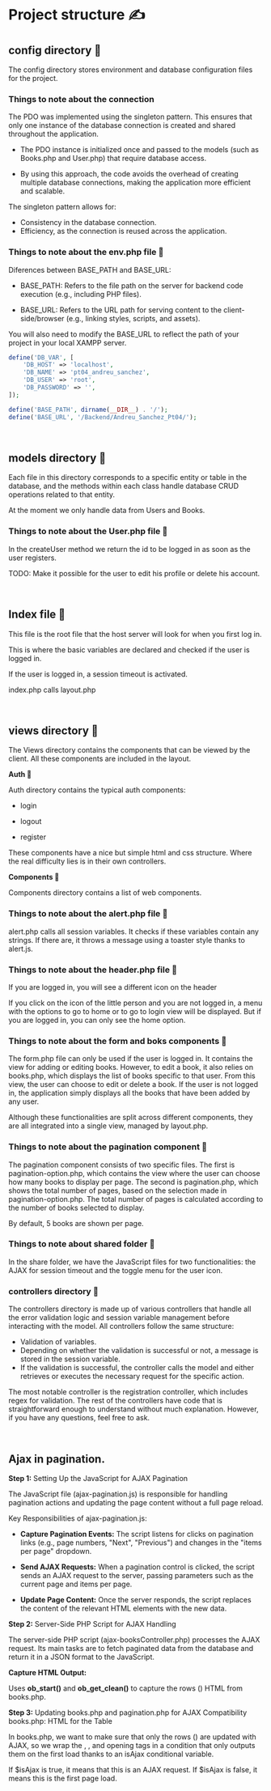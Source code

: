 # Project structure ✍️

## config directory 📂

The config directory stores environment and database configuration files for the project.

### Things to note about the connection

The PDO was implemented using the singleton pattern. This ensures that only one instance of the database connection is created and shared throughout the application.

- The PDO instance is initialized once and passed to the models (such as Books.php and User.php) that require database access.

- By using this approach, the code avoids the overhead of creating multiple database connections, making the application more efficient and scalable.

The singleton pattern allows for:

- Consistency in the database connection.
- Efficiency, as the connection is reused across the application.

### Things to note about the env.php file 🐘

Diferences between BASE_PATH and BASE_URL:

- BASE_PATH: Refers to the file path on the server for backend code execution (e.g., including PHP files).

- BASE_URL: Refers to the URL path for serving content to the client-side/browser (e.g., linking styles, scripts, and assets).

You will also need to modify the BASE_URL to reflect the path of your project in your local XAMPP server.

```php
define('DB_VAR', [
    'DB_HOST' => 'localhost',
    'DB_NAME' => 'pt04_andreu_sanchez',
    'DB_USER' => 'root',
    'DB_PASSWORD' => '',
]);

define('BASE_PATH', dirname(__DIR__) . '/');
define('BASE_URL', '/Backend/Andreu_Sanchez_Pt04/');
```

<br>

## models directory 📂

Each file in this directory corresponds to a specific entity or table in the database, and the methods within each class handle database CRUD operations related to that entity.

At the moment we only handle data from Users and Books.

### Things to note about the User.php file 🐘

In the createUser method we return the id to be logged in as soon as the user registers.

TODO: Make it possible for the user to edit his profile or delete his account.

<br>


## Index file 📝

This file is the root file that the host server will look for when you first log in. 

This is where the basic variables are declared and checked if the user is logged in.

If the user is logged in, a session timeout is activated.

index.php calls layout.php

<br>

## views directory 📂

The Views directory contains the components that can be viewed by the client. All these components are included in the layout.

**Auth 📂**

Auth directory contains the typical auth components: 

- login

- logout

- register

These components have a nice but simple html and css structure. Where the real difficulty lies is in their own controllers.

**Components 📂**

Components directory contains a list of web components.

### Things to note about the alert.php file 🐘

alert.php calls all session variables.
It checks if these variables contain any strings.
If there are, it throws a message using a toaster style thanks to alert.js.

### Things to note about the header.php file 🐘

If you are logged in, you will see a different icon on the header

If you click on the icon of the little person and you are not logged in, a menu with the options to go to home or to go to login view will be displayed. But if you are logged in, you can only see the home option.

### Things to note about the form and boks components 🐘

The form.php file can only be used if the user is logged in. It contains the view for adding or editing books. However, to edit a book, it also relies on books.php, which displays the list of books specific to that user. From this view, the user can choose to edit or delete a book. If the user is not logged in, the application simply displays all the books that have been added by any user.

Although these functionalities are split across different components, they are all integrated into a single view, managed by layout.php.

### Things to note about the pagination component 🐘

The pagination component consists of two specific files. The first is pagination-option.php, which contains the view where the user can choose how many books to display per page. The second is pagination.php, which shows the total number of pages, based on the selection made in pagination-option.php. The total number of pages is calculated according to the number of books selected to display.

By default, 5 books are shown per page.

### Things to note about shared folder 📂

In the share folder, we have the JavaScript files for two functionalities: the AJAX for session timeout and the toggle menu for the user icon.

### controllers directory 📂

The controllers directory is made up of various controllers that handle all the error validation logic and session variable management before interacting with the model. All controllers follow the same structure:

- Validation of variables.
- Depending on whether the validation is successful or not, a message is stored in the session variable.
- If the validation is successful, the controller calls the model and either retrieves or executes the necessary request for the specific action.

The most notable controller is the registration controller, which includes regex for validation. The rest of the controllers have code that is straightforward enough to understand without much explanation. However, if you have any questions, feel free to ask.

<br>

## Ajax in pagination.

**Step 1:** Setting Up the JavaScript for AJAX Pagination

The JavaScript file (ajax-pagination.js) is responsible for handling pagination actions and updating the page content without a full page reload.

Key Responsibilities of ajax-pagination.js:

- **Capture Pagination Events:** The script listens for clicks on pagination links (e.g., page numbers, "Next", "Previous") and changes in the "items per page" dropdown.

- **Send AJAX Requests:** When a pagination control is clicked, the script sends an AJAX request to the server, passing parameters such as the current page and items per page.

- **Update Page Content:** Once the server responds, the script replaces the content of the relevant HTML elements with the new data.

**Step 2:** Server-Side PHP Script for AJAX Handling

The server-side PHP script (ajax-booksController.php) processes the AJAX request. Its main tasks are to fetch paginated data from the database and return it in a JSON format to the JavaScript.

**Capture HTML Output:**

Uses **ob_start()** and **ob_get_clean()** to capture the rows (<tbody>) HTML from books.php.

**Step 3:** Updating books.php and pagination.php for AJAX Compatibility
books.php: HTML for the Table

In books.php, we want to make sure that only the rows (<tbody>) are updated with AJAX, so we wrap the <table>, <thead>, and opening <tbody> tags in a condition that only outputs them on the first load thanks to an isAjax conditional variable.

If $isAjax is true, it means that this is an AJAX request.
If $isAjax is false, it means this is the first page load.